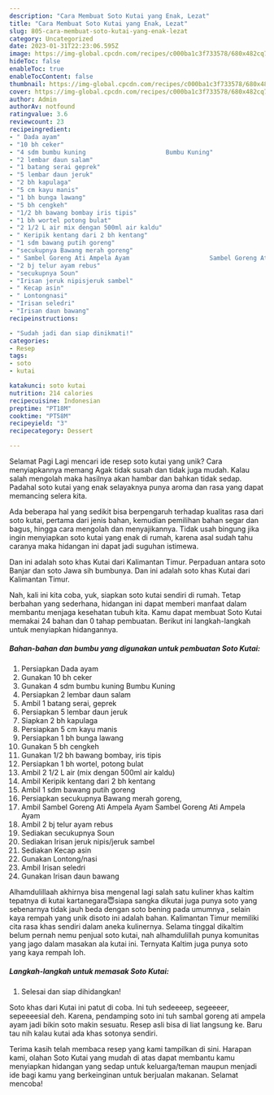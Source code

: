 ```yaml
---
description: "Cara Membuat Soto Kutai yang Enak, Lezat"
title: "Cara Membuat Soto Kutai yang Enak, Lezat"
slug: 805-cara-membuat-soto-kutai-yang-enak-lezat
category: Uncategorized
date: 2023-01-31T22:23:06.595Z
image: https://img-global.cpcdn.com/recipes/c000ba1c3f733578/680x482cq70/soto-kutai-foto-resep-utama.jpg
hideToc: false
enableToc: true
enableTocContent: false
thumbnail: https://img-global.cpcdn.com/recipes/c000ba1c3f733578/680x482cq70/soto-kutai-foto-resep-utama.jpg
cover: https://img-global.cpcdn.com/recipes/c000ba1c3f733578/680x482cq70/soto-kutai-foto-resep-utama.jpg
author: Admin
authorAv: notfound
ratingvalue: 3.6
reviewcount: 23
recipeingredient:
- " Dada ayam"
- "10 bh ceker"
- "4 sdm bumbu kuning                      Bumbu Kuning"
- "2 lembar daun salam"
- "1 batang serai geprek"
- "5 lembar daun jeruk"
- "2 bh kapulaga"
- "5 cm kayu manis"
- "1 bh bunga lawang"
- "5 bh cengkeh"
- "1/2 bh bawang bombay iris tipis"
- "1 bh wortel potong bulat"
- "2 1/2 L air mix dengan 500ml air kaldu"
- " Keripik kentang dari 2 bh kentang"
- "1 sdm bawang putih goreng"
- "secukupnya Bawang merah goreng"
- " Sambel Goreng Ati Ampela Ayam                      Sambel Goreng Ati Ampela Ayam"
- "2 bj telur ayam rebus"
- "secukupnya Soun"
- "Irisan jeruk nipisjeruk sambel"
- " Kecap asin"
- " Lontongnasi"
- "Irisan seledri"
- "Irisan daun bawang"
recipeinstructions:

- "Sudah jadi dan siap dinikmati!"
categories:
- Resep
tags:
- soto
- kutai

katakunci: soto kutai 
nutrition: 214 calories
recipecuisine: Indonesian
preptime: "PT18M"
cooktime: "PT58M"
recipeyield: "3"
recipecategory: Dessert

---
```



Selamat Pagi Lagi mencari ide resep soto kutai yang unik? Cara menyiapkannya memang Agak tidak susah dan tidak juga mudah. Kalau salah mengolah maka hasilnya akan hambar dan bahkan tidak sedap. Padahal soto kutai yang enak selayaknya punya aroma dan rasa yang dapat memancing selera kita.


Ada beberapa hal yang sedikit bisa berpengaruh terhadap kualitas rasa dari soto kutai, pertama dari jenis bahan, kemudian pemilihan bahan segar dan bagus, hingga cara mengolah dan menyajikannya. Tidak usah bingung jika ingin menyiapkan soto kutai yang enak di rumah, karena asal sudah tahu caranya maka hidangan ini dapat jadi suguhan istimewa.

Dan ini adalah soto khas Kutai dari Kalimantan Timur. Perpaduan antara soto Banjar dan soto Jawa sih bumbunya. Dan ini adalah soto khas Kutai dari Kalimantan Timur.


Nah, kali ini kita coba, yuk, siapkan soto kutai sendiri di rumah. Tetap berbahan yang sederhana, hidangan ini dapat memberi manfaat dalam membantu menjaga kesehatan tubuh kita. Kamu dapat membuat Soto Kutai memakai 24 bahan dan 0 tahap pembuatan. Berikut ini langkah-langkah untuk menyiapkan hidangannya.

<!--inarticleads1-->

##### Bahan-bahan dan bumbu yang digunakan untuk pembuatan Soto Kutai:

1. Persiapkan  Dada ayam
1. Gunakan 10 bh ceker
1. Gunakan 4 sdm bumbu kuning                      Bumbu Kuning
1. Persiapkan 2 lembar daun salam
1. Ambil 1 batang serai, geprek
1. Persiapkan 5 lembar daun jeruk
1. Siapkan 2 bh kapulaga
1. Persiapkan 5 cm kayu manis
1. Persiapkan 1 bh bunga lawang
1. Gunakan 5 bh cengkeh
1. Gunakan 1/2 bh bawang bombay, iris tipis
1. Persiapkan 1 bh wortel, potong bulat
1. Ambil 2 1/2 L air (mix dengan 500ml air kaldu)
1. Ambil  Keripik kentang dari 2 bh kentang
1. Ambil 1 sdm bawang putih goreng
1. Persiapkan secukupnya Bawang merah goreng,
1. Ambil  Sambel Goreng Ati Ampela Ayam                      Sambel Goreng Ati Ampela Ayam
1. Ambil 2 bj telur ayam rebus
1. Sediakan secukupnya Soun
1. Sediakan Irisan jeruk nipis/jeruk sambel
1. Sediakan  Kecap asin
1. Gunakan  Lontong/nasi
1. Ambil Irisan seledri
1. Gunakan Irisan daun bawang


Alhamdulillaah akhirnya bisa mengenal lagi salah satu kuliner khas kaltim tepatnya di kutai kartanegara😇siapa sangka dikutai juga punya soto yang sebenarnya tidak jauh beda dengan soto bening pada umumnya , selain kaya rempah yang unik disoto ini adalah bahan. Kalimantan Timur memiliki cita rasa khas sendiri dalam aneka kulinernya. Selama tinggal dikaltim belum pernah nemu penjual soto kutai, nah alhamdulillah punya komunitas yang jago dalam masakan ala kutai ini. Ternyata Kaltim juga punya soto yang kaya rempah loh. 

<!--inarticleads2-->

##### Langkah-langkah untuk memasak Soto Kutai:


1. Selesai dan siap dihidangkan!

Soto khas dari Kutai ini patut di coba. Ini tuh sedeeeep, segeeeer, sepeeeesial deh. Karena, pendamping soto ini tuh sambal goreng ati ampela ayam jadi bikin soto makin sesuatu. Resep asli bisa di liat langsung ke. Baru tau nih kalau kutai ada khas sotonya sendiri. 

Terima kasih telah membaca resep yang kami tampilkan di sini. Harapan kami, olahan Soto Kutai yang mudah di atas dapat membantu kamu menyiapkan hidangan yang sedap untuk keluarga/teman maupun menjadi ide bagi kamu yang berkeinginan untuk berjualan makanan. Selamat mencoba!
